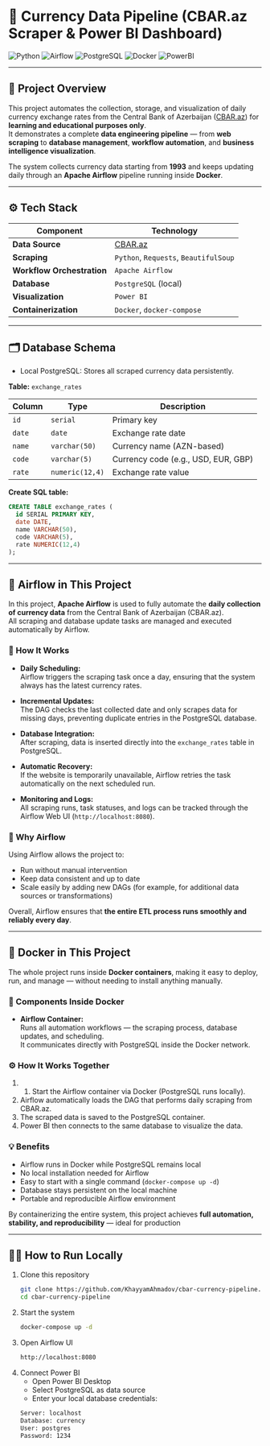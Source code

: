 # 💱 Currency Data Pipeline (CBAR.az Scraper & Power BI Dashboard)

![Python](https://img.shields.io/badge/Python-3.12-blue)
![Airflow](https://img.shields.io/badge/Airflow-Automation-orange)
![PostgreSQL](https://img.shields.io/badge/PostgreSQL-Database-blue)
![Docker](https://img.shields.io/badge/Docker-Containerization-lightblue)
![PowerBI](https://img.shields.io/badge/PowerBI-Visualization-yellow)

---

## 📘 Project Overview
This project automates the collection, storage, and visualization of daily currency exchange rates from the Central Bank of Azerbaijan ([CBAR.az](https://www.cbar.az/)) for **learning and educational purposes only**.  
It demonstrates a complete **data engineering pipeline** — from **web scraping** to **database management**, **workflow automation**, and **business intelligence visualization**.

The system collects currency data starting from **1993** and keeps updating daily through an **Apache Airflow** pipeline running inside **Docker**.

---

## ⚙️ Tech Stack

| Component | Technology |
|------------|-------------|
| **Data Source** | [CBAR.az](https://www.cbar.az) |
| **Scraping** | `Python`, `Requests`, `BeautifulSoup` |
| **Workflow Orchestration** | `Apache Airflow` |
| **Database** | `PostgreSQL` (local) |
| **Visualization** | `Power BI` |
| **Containerization** | `Docker`, `docker-compose` |

---

## 🗂️ Database Schema

- Local PostgreSQL: Stores all scraped currency data persistently.

**Table:** `exchange_rates`

| Column | Type | Description |
|---------|------|-------------|
| `id` | `serial` | Primary key |
| `date` | `date` | Exchange rate date |
| `name` | `varchar(50)` | Currency name (AZN-based) |
| `code` | `varchar(5)` | Currency code (e.g., USD, EUR, GBP) |
| `rate` | `numeric(12,4)` | Exchange rate value |

**Create SQL table:**
```sql
CREATE TABLE exchange_rates (
  id SERIAL PRIMARY KEY,
  date DATE,
  name VARCHAR(50),
  code VARCHAR(5),
  rate NUMERIC(12,4)
);
```

---

## 🚀 Airflow in This Project

In this project, **Apache Airflow** is used to fully automate the **daily collection of currency data** from the Central Bank of Azerbaijan (CBAR.az).  
All scraping and database update tasks are managed and executed automatically by Airflow.

### 🔁 How It Works
- **Daily Scheduling:**  
  Airflow triggers the scraping task once a day, ensuring that the system always has the latest currency rates.
  
- **Incremental Updates:**  
  The DAG checks the last collected date and only scrapes data for missing days, preventing duplicate entries in the PostgreSQL database.
  
- **Database Integration:**  
  After scraping, data is inserted directly into the `exchange_rates` table in PostgreSQL.
  
- **Automatic Recovery:**  
  If the website is temporarily unavailable, Airflow retries the task automatically on the next scheduled run.
  
- **Monitoring and Logs:**  
  All scraping runs, task statuses, and logs can be tracked through the Airflow Web UI (`http://localhost:8080`).

### 🧠 Why Airflow
Using Airflow allows the project to:
- Run without manual intervention  
- Keep data consistent and up to date  
- Scale easily by adding new DAGs (for example, for additional data sources or transformations)

Overall, Airflow ensures that **the entire ETL process runs smoothly and reliably every day**.

---

## 🐳 Docker in This Project

The whole project runs inside **Docker containers**, making it easy to deploy, run, and manage — without needing to install anything manually.

### 🧩 Components Inside Docker  
- **Airflow Container:**  
  Runs all automation workflows — the scraping process, database updates, and scheduling.  
  It communicates directly with PostgreSQL inside the Docker network.

### ⚙️ How It Works Together
1. 1. Start the Airflow container via Docker (PostgreSQL runs locally).  
2. Airflow automatically loads the DAG that performs daily scraping from CBAR.az.  
3. The scraped data is saved to the PostgreSQL container.  
4. Power BI then connects to the same database to visualize the data.

### 💡 Benefits
- Airflow runs in Docker while PostgreSQL remains local  
- No local installation needed for Airflow  
- Easy to start with a single command (`docker-compose up -d`)  
- Database stays persistent on the local machine  
- Portable and reproducible Airflow environment

By containerizing the entire system, this project achieves **full automation, stability, and reproducibility** — ideal for production

---

## 🧑‍💻 How to Run Locally
1. Clone this repository  
   ```bash
   git clone https://github.com/KhayyamAhmadov/cbar-currency-pipeline.git
   cd cbar-currency-pipeline

2. Start the system
   ```bash
   docker-compose up -d

4. Open Airflow UI
   ```bash
   http://localhost:8080

5.  Connect Power BI
    - Open Power BI Desktop
    - Select PostgreSQL as data source
    - Enter your local database credentials:
    ```bash
    Server: localhost
    Database: currency
    User: postgres
    Password: 1234
